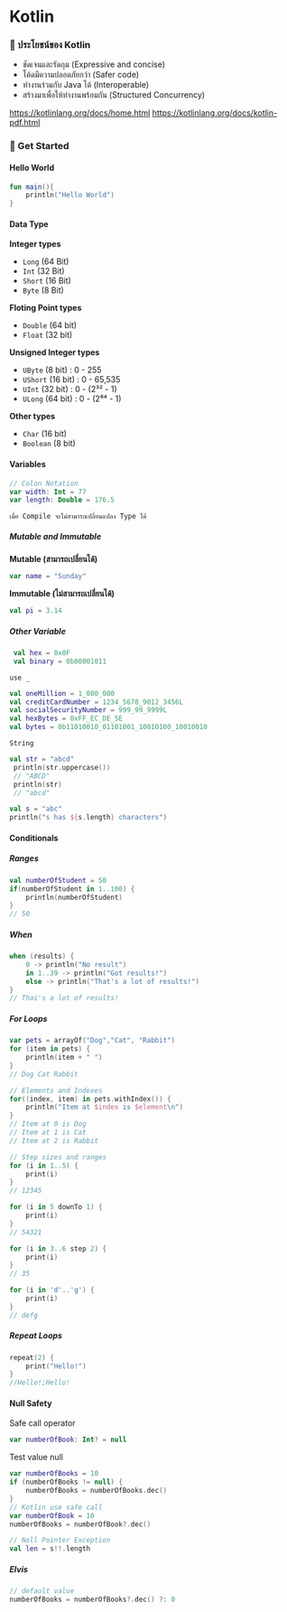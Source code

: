 # Kotlin

### 🚀 ประโยชน์ของ Kotlin

- ชัดเจนและรัดกุม (Expressive and concise)
- โค้ดมีความปลอดภัยกว่า (Safer code)
- ทำงานร่วมกับ Java ได้ (Interoperable)
- สร้างมาเพื่อให้ทำงานพร้อมกัน (Structured Concurrency)

https://kotlinlang.org/docs/home.html
https://kotlinlang.org/docs/kotlin-pdf.html

### 🚀 Get Started
#### Hello World
```kotlin
fun main(){
    println("Hello World")
}
```
#### Data Type
**Integer types**
- `Long` (64 Bit)
- `Int` (32 Bit)
- `Short` (16 Bit)
- `Byte` (8 Bit)

**Floting Point types**
- `Double` (64 bit)
- `Float` (32 bit)

**Unsigned Integer types**
- `UByte` (8 bit) : 0 - 255
- `UShort` (16 bit) : 0 - 65,535
- `UInt` (32 bit) : 0 - (2³² - 1)
- `ULong` (64 bit) : 0 - (2⁶⁴ - 1)


**Other types**
- `Char` (16 bit)
- `Boolean` (8 bit)

#### Variables
```kotlin
// Colon Notation
var width: Int = 77
var length: Double = 176.5
```
``เมื่อ Compile จะไม่สามารถเปลี่ยนแปลง Type ได้``

##### Mutable and Immutable
**Mutable (สามารถเปลี่ยนได้)**
```kotlin
var name = "Sunday"
```
**Immutable (ไม่สามารถเปลี่ยนได้)**
```kotlin
val pi = 3.14
```

##### Other Variable
```kotlin
 val hex = 0x0F
 val binary = 0b00001011
```

``use _``
```kotlin
val oneMillion = 1_000_000
val creditCardNumber = 1234_5678_9012_3456L
val socialSecurityNumber = 999_99_9999L
val hexBytes = 0xFF_EC_DE_5E
val bytes = 0b11010010_01101001_10010100_10010010
```

``String``
```kotlin
val str = "abcd"
 println(str.uppercase()) 
 // "ABCD"
 println(str) 
 // "abcd"

val s = "abc"
println("s has ${s.length} characters")
```

#### Conditionals
##### Ranges
```kotlin
val numberOfStudent = 50
if(numberOfStudent in 1..100) {
    println(numberOfStudent)
}
// 50
```
##### When
```kotlin
when (results) {
    0 -> println("No result")
    in 1..39 -> println("Got results!")
    else -> println("That's a lot of results!")
}
// Thai's a lot of results!
```
##### For Loops
```kotlin
var pets = arrayOf("Dog","Cat", "Rabbit")
for (item in pets) {
    println(item + " ")
}
// Dog Cat Rabbit

// Elements and Indexes
for((index, item) in pets.withIndex()) {
    println("Item at $index is $element\n")
}
// Item at 0 is Dog
// Item at 1 is Cat
// Item at 2 is Rabbit

// Step sizes and ranges
for (i in 1..5) {
    print(i)
}
// 12345

for (i in 5 downTo 1) {
    print(i)
}
// 54321

for (i in 3..6 step 2) {
    print(i)
}
// 35

for (i in 'd'..'g') {
    print(i)
}
// defg
```

##### Repeat Loops
```kotlin
repeat(2) {
    print("Hello!")
}
//Hello!;Hello!
```

#### Null Safety
Safe call operator
```kotlin
var numberOfBook: Int? = null
```
Test value null
```kotlin
var numberOfBooks = 10
if (numberOfBooks != null) {
    numberOfBooks = numberOfBooks.dec()
}
// Kotlin use safe call
var numberOfBook = 10
numberOfBooks = numberOfBook?.dec()

// Noll Pointer Exception
val len = s!!.length
```

##### Elvis
```kotlin
// default value
numberOfBooks = numberOfBooks?.dec() ?: 0
```
